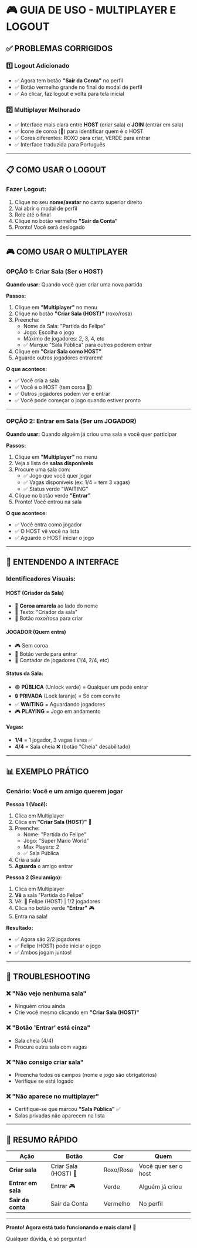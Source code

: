# 🎮 GUIA DE USO - MULTIPLAYER E LOGOUT

## ✅ PROBLEMAS CORRIGIDOS

### 1️⃣ Logout Adicionado
- ✅ Agora tem botão **"Sair da Conta"** no perfil
- ✅ Botão vermelho grande no final do modal de perfil
- ✅ Ao clicar, faz logout e volta para tela inicial

### 2️⃣ Multiplayer Melhorado
- ✅ Interface mais clara entre **HOST** (criar sala) e **JOIN** (entrar em sala)
- ✅ Ícone de coroa (👑) para identificar quem é o HOST
- ✅ Cores diferentes: ROXO para criar, VERDE para entrar
- ✅ Interface traduzida para Português

---

## 📋 COMO USAR O LOGOUT

### Fazer Logout:
1. Clique no seu **nome/avatar** no canto superior direito
2. Vai abrir o modal de perfil
3. Role até o final
4. Clique no botão vermelho **"Sair da Conta"**
5. Pronto! Você será deslogado

---

## 🎮 COMO USAR O MULTIPLAYER

### OPÇÃO 1: Criar Sala (Ser o HOST)

**Quando usar:** Quando você quer criar uma nova partida

**Passos:**
1. Clique em **"Multiplayer"** no menu
2. Clique no botão **"Criar Sala (HOST)"** (roxo/rosa)
3. Preencha:
   - Nome da Sala: "Partida do Felipe"
   - Jogo: Escolha o jogo
   - Máximo de jogadores: 2, 3, 4, etc
   - ✅ Marque "Sala Pública" para outros poderem entrar
4. Clique em **"Criar Sala como HOST"**
5. Aguarde outros jogadores entrarem!

**O que acontece:**
- ✅ Você cria a sala
- ✅ Você é o HOST (tem coroa 👑)
- ✅ Outros jogadores podem ver e entrar
- ✅ Você pode começar o jogo quando estiver pronto

---

### OPÇÃO 2: Entrar em Sala (Ser um JOGADOR)

**Quando usar:** Quando alguém já criou uma sala e você quer participar

**Passos:**
1. Clique em **"Multiplayer"** no menu
2. Veja a lista de **salas disponíveis**
3. Procure uma sala com:
   - ✅ Jogo que você quer jogar
   - ✅ Vagas disponíveis (ex: 1/4 = tem 3 vagas)
   - ✅ Status verde "WAITING"
4. Clique no botão verde **"Entrar"**
5. Pronto! Você entrou na sala

**O que acontece:**
- ✅ Você entra como jogador
- ✅ O HOST vê você na lista
- ✅ Aguarde o HOST iniciar o jogo

---

## 🎯 ENTENDENDO A INTERFACE

### Identificadores Visuais:

#### HOST (Criador da Sala)
- 👑 **Coroa amarela** ao lado do nome
- 📝 Texto: "Criador da sala"
- 💜 Botão roxo/rosa para criar

#### JOGADOR (Quem entra)
- 🎮 Sem coroa
- 💚 Botão verde para entrar
- 👥 Contador de jogadores (1/4, 2/4, etc)

#### Status da Sala:
- 🟢 **PÚBLICA** (Unlock verde) = Qualquer um pode entrar
- 🔒 **PRIVADA** (Lock laranja) = Só com convite
- ✅ **WAITING** = Aguardando jogadores
- 🎮 **PLAYING** = Jogo em andamento

#### Vagas:
- **1/4** = 1 jogador, 3 vagas livres ✅
- **4/4** = Sala cheia ❌ (botão "Cheia" desabilitado)

---

## 📊 EXEMPLO PRÁTICO

### Cenário: Você e um amigo querem jogar

**Pessoa 1 (Você):**
1. Clica em Multiplayer
2. Clica em **"Criar Sala (HOST)"** 👑
3. Preenche:
   - Nome: "Partida do Felipe"
   - Jogo: "Super Mario World"
   - Max Players: 2
   - ✅ Sala Pública
4. Cria a sala
5. **Aguarda** o amigo entrar

**Pessoa 2 (Seu amigo):**
1. Clica em Multiplayer
2. **Vê** a sala "Partida do Felipe"
3. Vê: 👑 Felipe (HOST) | 1/2 jogadores
4. Clica no botão verde **"Entrar"** 🎮
5. Entra na sala!

**Resultado:**
- ✅ Agora são 2/2 jogadores
- ✅ Felipe (HOST) pode iniciar o jogo
- ✅ Ambos jogam juntos!

---

## 🔧 TROUBLESHOOTING

### ❌ "Não vejo nenhuma sala"
- Ninguém criou ainda
- Crie você mesmo clicando em **"Criar Sala (HOST)"**

### ❌ "Botão 'Entrar' está cinza"
- Sala cheia (4/4)
- Procure outra sala com vagas

### ❌ "Não consigo criar sala"
- Preencha todos os campos (nome e jogo são obrigatórios)
- Verifique se está logado

### ❌ "Não aparece no multiplayer"
- Certifique-se que marcou **"Sala Pública"** ✅
- Salas privadas não aparecem na lista

---

## 🎯 RESUMO RÁPIDO

| Ação | Botão | Cor | Quem |
|------|-------|-----|------|
| **Criar sala** | Criar Sala (HOST) 👑 | Roxo/Rosa | Você quer ser o host |
| **Entrar em sala** | Entrar 🎮 | Verde | Alguém já criou |
| **Sair da conta** | Sair da Conta | Vermelho | No perfil |

---

**Pronto! Agora está tudo funcionando e mais claro!** 🚀

Qualquer dúvida, é só perguntar!
